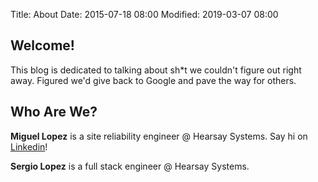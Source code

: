 Title: About
Date: 2015-07-18 08:00
Modified: 2019-03-07 08:00

## **Welcome!**

This blog is dedicated to talking about sh*t we couldn't figure out right away. Figured we'd give back to Google and pave the way for others. 

## **Who Are We?**

**Miguel Lopez** is a site reliability engineer @ Hearsay Systems. Say hi on [Linkedin](https://www.linkedin.com/in/lopezm1/)! 

**Sergio Lopez** is a full stack engineer @ Hearsay Systems.